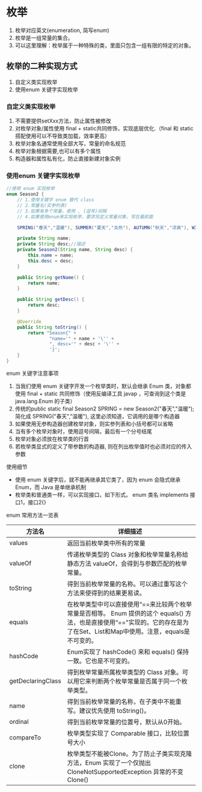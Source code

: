 # 枚举

1. 枚举对应英文(enumeration, 简写enum)
2. 枚举是一组常量的集合。
3. 可以这里理解：枚举属于一种特殊的类，里面只包含一组有限的特定的对象。

## 枚举的二种实现方式

1. 自定义类实现枚举
2. 使用enum 关键字实现枚举

### 自定义类实现枚举

1. 不需要提供setXxx方法，防止属性被修改
2. 对枚举对象/属性使用 final + static共同修饰，实现底层优化.（final 和 static 搭配使用可以不导致类加载，效率更高）
3. 枚举对象名通常使用全部大写，常量的命名规范
4. 枚举对象根据需要,也可以有多个属性
5. 构造器和属性私有化，防止直接新建对象实例

### 使用enum 关键字实现枚举

```java
//使用 enum 实现枚举
enum Season2 {
    // 1.使用关键字 enum 替代 class
    // 2.常量名(实参列表)
    // 3.如果有多个常量，使用 , (逗号)间隔
    // 4.如果使用enum来实现枚举，要求将定义常量对象，写在最前面

    SPRING("春天","温暖"), SUMMER("夏天","炎热"), AUTUMN("秋天","凉爽"), WINTER("冬天","寒冷");

    private String name;
    private String desc;//描述
    private Season2(String name, String desc) {
        this.name = name;
        this.desc = desc;
    }

    public String getName() {
        return name;
    }

    public String getDesc() {
        return desc;
    }

    @Override
    public String toString() {
        return "Season{" +
                "name='" + name + '\'' +
                ", desc='" + desc + '\'' +
                '}';
    }
}
```

enum 关键字注意事项

1. 当我们使用 enum 关键字开发一个枚举类时，默认会继承 Enum 类，对象都使用 final + static 共同修饰（使用反编译工具 javap ，可查询到这个类是 java.lang.Enum 的子类）
2. 传统的public static final Season2 SPRING = new Season2("春天","温暖"); 简化成 SPRING("春天","温暖"), 这里必须知道，它调用的是哪个构造器
3. 如果使用无参构造器创建枚举对象，则实参列表和小括号都可以省略
4. 当有多个枚举对象时，使用逗号间隔，最后有一个分号结尾
5. 枚举对象必须放在枚举类的行首
6. 若枚举类显式的定义了带参数的构造器, 则在列出枚举值时也必须对应的传入参数



使用细节

* 使用 enum 关键字后，就不能再继承其它类了，因为 enum 会隐式继承 Enum，而 Java 是单继承机制
* 枚举类和普通类一样，可以实现接口，如下形式。
   enum 类名 implements 接口1，接口2{}





enum 常用方法一览表

| 方法名            | 详细描述                                                     |
| ----------------- | ------------------------------------------------------------ |
| values            | 返回当前枚举类中所有的常量                                   |
| valueOf           | 传递枚举类型的 Class 对象和枚举常量名称给静态方法 valueOf，会得到与参数匹配的枚举常量。 |
| toString          | 得到当前枚举常量的名称。可以通过重写这个方法来使得到的结果更易读。 |
| equals            | 在枚举类型中可以直接使用“==来比较两个枚举常量是否相等。 Enum 提供的这个 equals()  方法，也是直接使用“=="实现的。它的存在是为了在Set、List和Map中使用。注意，equals是不可变的。 |
| hashCode          | Enum实现了 hashCode() 来和 equals() 保持一致。它也是不可变的。 |
| getDeclaringClass | 得到枚举常量所属枚举类型的 Class 对象。可以用它来判断两个枚举常量是否属于同一个枚举类型。 |
| name              | 得到当前枚举常量的名称，在子类中不能重写。建议优先使用 toString()。 |
| ordinal           | 得到当前枚举常量的位置号，默认从0开始。                      |
| compareTo         | 枚举类型实现了 Comparable 接口，比较位置号大小               |
| clone             | 枚举类型不能被Clone。为了防止子类实现克隆方法，Enum 实现了一个仅抛出 CloneNotSupportedException 异常的不变  Clone() |

